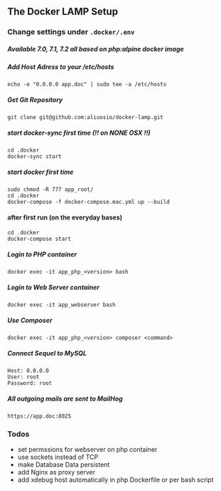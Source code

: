 ## The Docker LAMP Setup

### Change settings under ```.docker/.env``` ###
##### Available 7.0, 7.1, 7.2 all based on php:alpine docker image

##### Add Host Adress to your /etc/hosts
    echo -e "0.0.0.0 app.doc" | sudo tee -a /etc/hosts

##### Get Git Repository
    git clone git@github.com:aliuosio/docker-lamp.git

##### start docker-sync first time (!! on NONE OSX !!)
    cd .docker
    docker-sync start

##### start docker first time
    sudo chmod -R 777 app_root/
    cd .docker
    docker-compose -f docker-compose.mac.yml up --build
    
#### after first run (on the everyday bases)
    cd .docker
    docker-compose start
    
##### Login to PHP container
    docker exec -it app_php_<version> bash
    
##### Login to Web Server container
    docker exec -it app_webserver bash
    
##### Use Composer
    docker exec -it app_php_<version> composer <command>
    
##### Connect Sequel to MySQL
    Host: 0.0.0.0
    User: root
    Password: root
    
##### All outgoing mails are sent to MailHog
    https://app.doc:8025


### Todos ###
- set permssions for webserver on php container
- use sockets instead of TCP
- make Database Data persistent
- add Nginx as proxy server
- add xdebug host automatically in php Dockerfile or per bash script